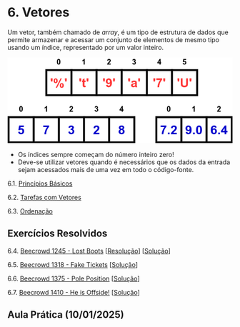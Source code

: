 # 6. Vetores

Um vetor, também chamado de *array*, é um tipo de estrutura de dados que permite armazenar e acessar um conjunto de elementos de mesmo tipo usando um índice, representado por um valor inteiro.

![Representação gráfica de um array](images/arrays.png)

- Os índices sempre começam do número inteiro zero!
- Deve-se utilizar vetores quando é necessários que os dados da entrada sejam acessados mais de uma vez em todo o código-fonte.
  
6.1. [Princípios Básicos](definicao.md)

6.2. [Tarefas com Vetores](operacoes.md)

6.3. [Ordenação](ordenacao.md)

<!--6.3. [Ponteiros e Alocação Dinâmica de Memória](ponteiros.md)-->


## Exercícios Resolvidos

6.4. [Beecrowd 1245 - Lost Boots](https://judge.beecrowd.com/pt/problems/view/1245) [[Resolução](upsolving/beecrowd_1245.md)] [[Solução](upsolving/beecrowd_1245.c)]

6.5. [Beecrowd 1318 - Fake Tickets](https://judge.beecrowd.com/pt/problems/view/1318) [[Solução](upsolving/beecrowd_1318.c)]

6.6. [Beecrowd 1375 - Pole Position](https://judge.beecrowd.com/pt/problems/view/1375) [[Solução](upsolving/beecrowd_1375.c)]

6.7. [Beecrowd 1410 - He is Offside!](https://judge.beecrowd.com/pt/problems/view/1410) [[Solução](upsolving/beecrowd_1410.c)]


## Aula Prática (10/01/2025)

<!-- 6.6. [Beecrowd 3089 - Christmas Gifts](https://judge.beecrowd.com/en/problems/view/3089) [[Solução](upsolving/beecrowd_3089.c)] -->
